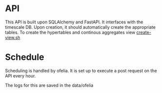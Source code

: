 # API

This API is built upon SQLAlchemy and FastAPI. It interfaces with the timescale DB. Upon creation, it should automatically create the appropriate tables. To create the hypertables and continous aggregates view [create-view.sh](create-view.sh)

# Schedule 

Scheduling is handled by ofelia. It is set up to execute a post request on the API every hour.

The logs for this are saved in the data/ofelia